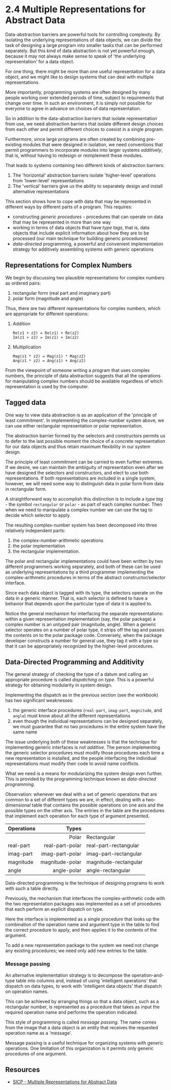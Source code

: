 # 2.4 Multiple Representations for Abstract Data

Data-abstraction barriers are powerful tools for controlling complexity. By isolating the underlying representations of data objects, we can divide the task of designing a large program into smaller tasks that can be performed separately. But this kind of data abstraction is not yet powerful enough, because it may not always make sense to speak of 'the underlying representation' for a data object.

For one thing, there might be more than one useful representation for a data object, and we might like to design systems that can deal with multiple representations.

More importantly, programming systems are often designed by many people working over extended periods of time, subject to requirements that change over time. In such an environment, it is simply not possible for everyone to agree in advance on choices of data representation.

So in addition to the data-abstraction barriers that isolate representation from use, we need abstraction barriers that isolate different design choices from each other and permit different choices to coexist in a single program.

Furthermore, since large programs are often created by combining pre-existing modules that were designed in isolation, we need conventions that permit programmers to incorporate modules into larger systems _additively_, that is, without having to redesign or reimplement these modules.

That leads to systems containing two different kinds of abstraction barriers:
1. The 'horizontal' abstraction barriers isolate 'higher-level' operations from 'lower-level' representations
2. The 'vertical' barriers give us the ability to separately design and install alternative representations

This section shows how to cope with data that may be represented in different ways by different parts of a program. This requires:
- constructing _generic procedures_ - procedures that can operate on data that may be represented in more than one way
- working in terms of data objects that have _type tags_, that is, data objects that include explicit information about how they are to be processed (our main technique for building generic procedures)
- _data-directed_ programming, a powerful and convenient implementation strategy for additively assembling systems with generic operations

## Representations for Complex Numbers

We begin by discussing two plausible representations for complex numbers as ordered pairs:
1. rectangular form (real part and imaginary part)
2. polar form (magnitude and angle)

Thus, there are two different representations for complex numbers, which are appropriate for different operations:
1. Addition
   ```
   Re(z1 + z2) = Re(z1) + Re(z2)
   Im(z1 + z2) = Im(z1) + Im(z2)
   ```
2. Multiplication
   ```
   Mag(z1 * z2) = Mag(z1) * Mag(z2)
   Ang(z1 * z2) = Ang(z1) + Ang(z2)
   ```

From the viewpoint of someone writing a program that uses complex numbers, the principle of data abstraction suggests that all the operations for manipulating complex numbers should be available regardless of which representation is used by the computer.

## Tagged data

One way to view data abstraction is as an application of the 'principle of least commitment'. In implementing the complex-number system above, we can use either rectangular representation or polar representation.

The abstraction barrier formed by the selectors and constructors permits us to defer to the last possible moment the choice of a concrete representation for our data objects and thus retain maximum flexibility in our system design.

The principle of least commitment can be carried to even further extremes. If we desire, we can maintain the ambiguity of representation even after we have designed the selectors and constructors, and elect to use both representations. If both representations are included in a single system, however, we will need some way to distinguish data in polar form from data in rectangular form.

A straightforward way to accomplish this distinction is to include a _type tag_ - the symbol `rectangular` or `polar` - as part of each complex number. Then when we need to manipulate a complex number we can use the tag to decide which selector to apply.

The resulting complex-number system has been decomposed into three relatively independent parts:
1. the complex-number-arithmetic operations
2. the polar implementation
3. the rectangular implementation.

The polar and rectangular implementations could have been written by two different programmers working separately, and both of these can be used as underlying representations by a third programmer implementing the complex-arithmetic procedures in terms of the abstract constructor/selector interface.

Since each data object is tagged with its type, the selectors operate on the data in a generic manner. That is, each selector is defined to have a behavior that depends upon the particular type of data it is applied to.

Notice the general mechanism for interfacing the separate representations: within a given representation implementation (say, the polar package) a complex number is an untyped pair (magnitude, angle). When a generic selector operates on a number of polar type, it strips off the tag and passes the contents on to the polar package code. Conversely, when the package developer constructs a number for general use, they tag it with a type so that it can be appropriately recognized by the higher-level procedures.

## Data-Directed Programming and Additivity

The general strategy of checking the type of a datum and calling an appropriate procedure is called _dispatching on type_. This is a powerful strategy for obtaining modularity in system design.

Implementing the dispatch as in the previous section (see the workbook) has two significant weaknesses:
1. the generic interface procedures (`real-part`, `imag-part`, `magnitude`, and `angle`) must know about all the different representations
2. even though the individual representations can be designed separately, we must guarantee that no two procedures in the entire system have the same name

The issue underlying both of these weaknesses is that the technique for implementing generic interfaces is not _additive_. The person implementing the generic selector procedures must modify those procedures each time a new representation is installed, and the people interfacing the individual representations must modify their code to avoid name conflicts.

What we need is a means for modularizing the system design even further. This is provided by the programming technique known as _data-directed programming_. 

Observation: whenever we deal with a set of generic operations that are common to a set of different types we are, in effect, dealing with a two-dimensional table that contains the possible operations on one axis and the possible types on the other axis. The entries in the table are the procedures that implement each operation for each type of argument presented.

| Operations | Types |             |
|------------|------:|-------------|
|            | Polar | Rectangular |
| real-part | real-part-polar | real-part-rectangular |
| imag-part | imag-part-polar | imag-part-rectangular |
| magnitude | magnitude-polar | magnitude-rectangular |
| angle     | angle-polar     | angle-rectangular     |

Data-directed programming is the technique of designing programs to work with such a table directly.

Previously, the mechanism that interfaces the complex-arithmetic code with the two representation packages was implemented as a set of procedures that each perform an explicit dispatch on type.

Here the interface is implemented as a single procedure that looks up the combination of the operation name and argument type in the table to find the correct procedure to apply, and then applies it to the contents of the argument.

To add a new representation package to the system we need not change any existing procedures; we need only add new entries to the table.

### Message passing

An alternative implementation strategy is to decompose the operation-and-type table into columns and, instead of using 'intelligent operations' that dispatch on data types, to work with 'intelligent data objects' that dispatch on operation names.

This can be achieved by arranging things so that a data object, such as a rectangular number, is represented as a procedure that takes as input the required operation name and performs the operation indicated.

This style of programming is called _message passing_. The name comes from the image that a data object is an entity that receives the requested operation name as a 'message'.

Message passing is a useful technique for organizing systems with generic operations. One limitation of this organization is it permits only generic procedures of one argument.

## Resources

- [SICP - Multiple Representations for Abstract Data](https://mitpress.mit.edu/sites/default/files/sicp/full-text/book/book-Z-H-17.html)
